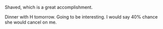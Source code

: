 Shaved, which is a great accomplishment.

Dinner with H tomorrow. Going to be interesting. I would say 40% chance she would cancel on me.
